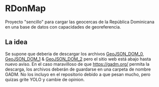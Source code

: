 # RDonMap
Proyecto "sencillo" para cargar las geocercas de la República Dominicana en una base de datos con capacidades de georeferencia. 

## La idea
Se supone que deberia de descargar los archivos [GeoJSON_DOM_0](https://geodata.ucdavis.edu/gadm/gadm4.1/json/gadm41_DOM_0.json), [GeoJSON_DOM_1](https://geodata.ucdavis.edu/gadm/gadm4.1/json/gadm41_DOM_1.json) & [GeoJSON_DOM_2](https://geodata.ucdavis.edu/gadm/gadm4.1/json/gadm41_DOM_2.json) pero el sitio web está abajo hasta nuevo aviso. En el caso maravilloso de que https://gadm.org/ permita la descarga, los archivos deberán de guardarse en una carpeta de nombre GADM. No los incluyo en el repositorio debido a que pesan mucho, pero quizas grite YOLO y cambie de opinion.